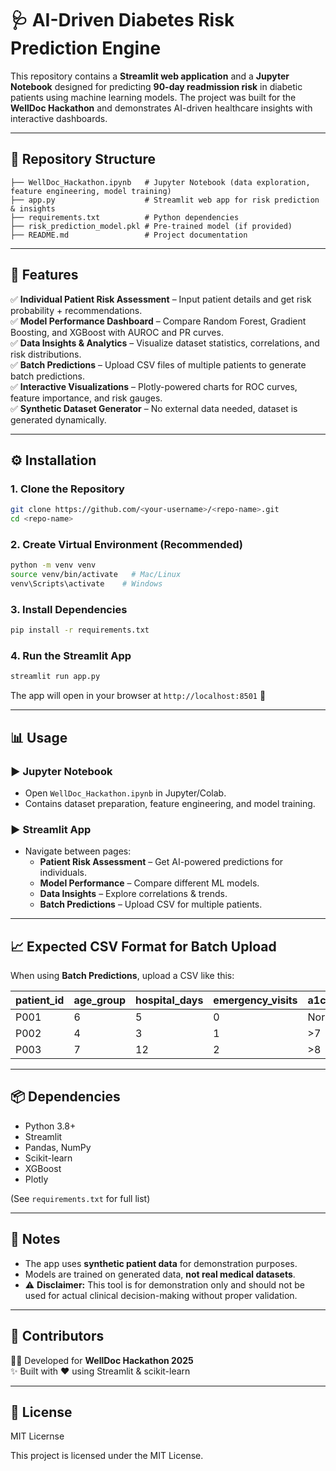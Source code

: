 
# 🩺 AI-Driven Diabetes Risk Prediction Engine

This repository contains a **Streamlit web application** and a **Jupyter Notebook** designed for predicting **90-day readmission risk** in diabetic patients using machine learning models. The project was built for the **WellDoc Hackathon** and demonstrates AI-driven healthcare insights with interactive dashboards.

---

## 📂 Repository Structure

```
├── WellDoc_Hackathon.ipynb   # Jupyter Notebook (data exploration, feature engineering, model training)
├── app.py                    # Streamlit web app for risk prediction & insights
├── requirements.txt          # Python dependencies
├── risk_prediction_model.pkl # Pre-trained model (if provided)
├── README.md                 # Project documentation
```

---

## 🚀 Features

✅ **Individual Patient Risk Assessment** – Input patient details and get risk probability + recommendations.  
✅ **Model Performance Dashboard** – Compare Random Forest, Gradient Boosting, and XGBoost with AUROC and PR curves.  
✅ **Data Insights & Analytics** – Visualize dataset statistics, correlations, and risk distributions.  
✅ **Batch Predictions** – Upload CSV files of multiple patients to generate batch predictions.  
✅ **Interactive Visualizations** – Plotly-powered charts for ROC curves, feature importance, and risk gauges.  
✅ **Synthetic Dataset Generator** – No external data needed, dataset is generated dynamically.  

---

## ⚙️ Installation

### 1. Clone the Repository
```bash
git clone https://github.com/<your-username>/<repo-name>.git
cd <repo-name>
```

### 2. Create Virtual Environment (Recommended)
```bash
python -m venv venv
source venv/bin/activate   # Mac/Linux
venv\Scripts\activate    # Windows
```

### 3. Install Dependencies
```bash
pip install -r requirements.txt
```

### 4. Run the Streamlit App
```bash
streamlit run app.py
```

The app will open in your browser at `http://localhost:8501` 🚀

---

## 📊 Usage

### ▶️ **Jupyter Notebook**
- Open `WellDoc_Hackathon.ipynb` in Jupyter/Colab.
- Contains dataset preparation, feature engineering, and model training.

### ▶️ **Streamlit App**
- Navigate between pages:
  - **Patient Risk Assessment** – Get AI-powered predictions for individuals.  
  - **Model Performance** – Compare different ML models.  
  - **Data Insights** – Explore correlations & trends.  
  - **Batch Predictions** – Upload CSV for multiple patients.  

---

## 📈 Expected CSV Format for Batch Upload

When using **Batch Predictions**, upload a CSV like this:

| patient_id | age_group | hospital_days | emergency_visits | a1c_result |
|------------|-----------|---------------|------------------|------------|
| P001       | 6         | 5             | 0                | Norm       |
| P002       | 4         | 3             | 1                | >7         |
| P003       | 7         | 12            | 2                | >8         |

---

## 📦 Dependencies

- Python 3.8+
- Streamlit
- Pandas, NumPy
- Scikit-learn
- XGBoost
- Plotly

(See `requirements.txt` for full list)

---

## 📌 Notes

- The app uses **synthetic patient data** for demonstration purposes.  
- Models are trained on generated data, **not real medical datasets**.  
- ⚠️ **Disclaimer:** This tool is for demonstration only and should not be used for actual clinical decision-making without proper validation.

---

## 🤝 Contributors

👨‍💻 Developed for **WellDoc Hackathon 2025**  
✨ Built with ❤️ using Streamlit & scikit-learn

---

## 📜 License
MIT Licernse

This project is licensed under the MIT License.
